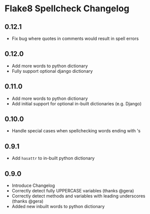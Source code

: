 Flake8 Spellcheck Changelog
===========================

0.12.1
------
* Fix bug where quotes in comments would result in spell errors

0.12.0
------
* Add more words to python dictionary
* Fully support optional django dictionary

0.11.0
------
* Add more words to python dictionary
* Add initial support for optional in-built dictionaries (e.g. Django)

0.10.0
------
* Handle special cases when spellchecking words ending with 's

0.9.1
-----
* Add `hasattr` to in-built python dictionary

0.9.0
-----
* Introduce Changelog
* Correctly detect fully UPPERCASE variables (thanks @gera)
* Correctly detect methods and variables with leading underscores (thanks @gera)
* Added new inbuilt words to python dictionary
